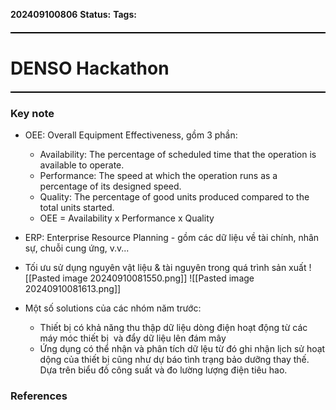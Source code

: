 **202409100806**
**Status:**
**Tags:** 
<hr style="border: none; height: 2px; background-color: #000000; margin: 20px 0;">

# DENSO Hackathon
<hr style="border: none; height: 2px; background-color: #000000; margin: 20px 0;">

### Key note
- OEE: Overall Equipment Effectiveness, gồm 3 phần:
	- Availability: The percentage of scheduled time that the operation is available to operate.
	- Performance: The speed at which the operation runs as a percentage of its designed speed.
	- Quality: The percentage of good units produced compared to the total units started.
	- OEE = Availability x Performance x Quality
- ERP: Enterprise Resource Planning - gồm các dữ liệu về tài chính, nhân sự, chuỗi cung ứng, v.v...
- Tối ưu sử dụng nguyên vật liệu & tài nguyên trong quá trình sản xuất
![[Pasted image 20240910081550.png]]
![[Pasted image 20240910081613.png]]

- Một số solutions của các nhóm năm trước: 
	- Thiết bị có khả năng thu thập dữ liệu dòng điện hoạt động từ các máy móc thiết bị  và đẩy dữ liệu lên đám mây
	- Ứng dụng có thể nhận và phân tích dữ lệu từ đó ghi nhận lịch sử hoạt dộng của thiết bị cũng như dự báo tình trạng bảo dưỡng thay thế. Dựa trên biểu đồ công suất và đo lường lượng điện tiêu hao.

### References


